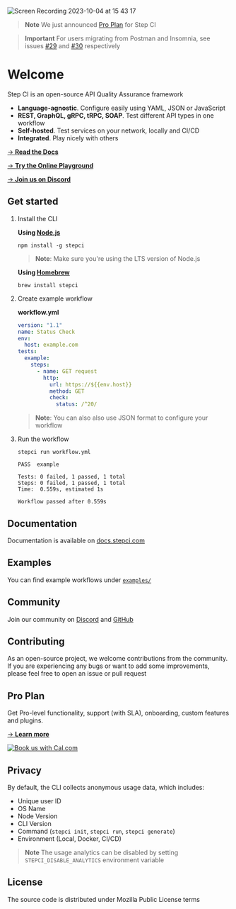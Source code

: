 ![Screen Recording 2023-10-04 at 15 43 17](https://github.com/stepci/stepci/assets/10400064/881efd49-fd93-4ff8-8e99-4b6e24fe1227)

> **Note**
> We just announced [Pro Plan](https://stepci.com/#pricing) for Step CI

> **Important**
> For users migrating from Postman and Insomnia, see issues [#29](https://github.com/stepci/stepci/issues/29) and [#30](https://github.com/stepci/stepci/issues/30) respectively

# Welcome

Step CI is an open-source API Quality Assurance framework

- **Language-agnostic**. Configure easily using YAML, JSON or JavaScript
- **REST, GraphQL, gRPC, tRPC, SOAP**. Test different API types in one workflow
- **Self-hosted**. Test services on your network, locally and CI/CD
- **Integrated**. Play nicely with others

[→ **Read the Docs**](https://docs.stepci.com)

[→ **Try the Online Playground**](https://stepci.com)

[→ **Join us on Discord**](https://discord.gg/KqJJzJ3BTu)

## Get started

1. Install the CLI

   **Using [Node.js](https://nodejs.org/en/)**

    ```
    npm install -g stepci
    ```

    > **Note**: Make sure you're using the LTS version of Node.js

    **Using [Homebrew](https://brew.sh/)**

    ```
    brew install stepci
    ```

2. Create example workflow

    **workflow.yml**

    ```yaml
    version: "1.1"
    name: Status Check
    env:
      host: example.com
    tests:
      example:
        steps:
          - name: GET request
            http:
              url: https://${{env.host}}
              method: GET
              check:
                status: /^20/
    ```

    > **Note**: You can also also use JSON format to configure your workflow

3. Run the workflow

    ```
    stepci run workflow.yml
    ```

    ```
    PASS  example

    Tests: 0 failed, 1 passed, 1 total
    Steps: 0 failed, 1 passed, 1 total
    Time:  0.559s, estimated 1s

    Workflow passed after 0.559s
    ```

## Documentation

Documentation is available on [docs.stepci.com](https://docs.stepci.com)

## Examples

You can find example workflows under [`examples/`](examples/)

## Community

Join our community on [Discord](https://discord.gg/KqJJzJ3BTu) and [GitHub](https://github.com/stepci/stepci/discussions)

## Contributing

As an open-source project, we welcome contributions from the community. If you are experiencing any bugs or want to add some improvements, please feel free to open an issue or pull request

## Pro Plan

Get Pro-level functionality, support (with SLA), onboarding, custom features and plugins.

[→ **Learn more**](https://stepci.com/#pricing)

<a href="https://cal.com/wissmueller/step-ci-enterprise-support"><img alt="Book us with Cal.com" src="https://cal.com/book-with-cal-dark.svg" /></a>

## Privacy

By default, the CLI collects anonymous usage data, which includes:

- Unique user ID
- OS Name
- Node Version
- CLI Version
- Command (`stepci init`, `stepci run`, `stepci generate`)
- Environment (Local, Docker, CI/CD)

> **Note**
> The usage analytics can be disabled by setting `STEPCI_DISABLE_ANALYTICS` environment variable

## License

The source code is distributed under Mozilla Public License terms
